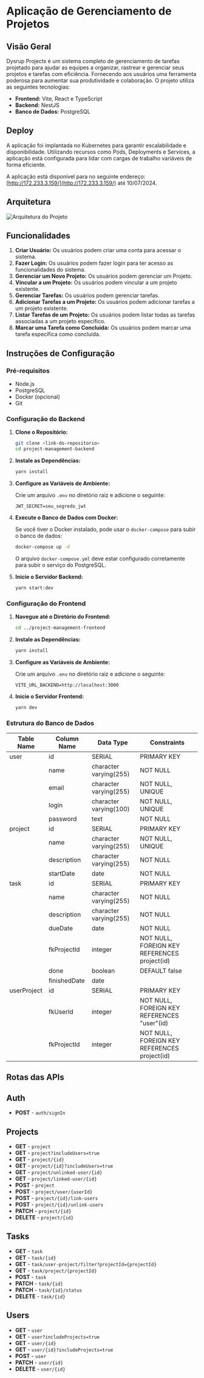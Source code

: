 # Aplicação de Gerenciamento de Projetos

## Visão Geral

Dysrup Projects é um sistema completo de gerenciamento de tarefas projetado para ajudar as equipes a organizar, rastrear e gerenciar seus projetos e tarefas com eficiência. 
Fornecendo aos usuários uma ferramenta poderosa para aumentar sua produtividade e colaboração.
O projeto utiliza as seguintes tecnologias:

- **Frontend:** Vite, React e TypeScript
- **Backend:** NestJS
- **Banco de Dados:** PostgreSQL

## Deploy

A aplicação foi implantada no Kubernetes para garantir escalabilidade e disponibilidade. Utilizando recursos como Pods, Deployments e Services, a aplicação está configurada para lidar com cargas de trabalho variáveis de forma eficiente.

A aplicação está disponível para no seguinte endereço: [http://172.233.3.159/](http://172.233.3.159/) até 10/07/2024.


## Arquitetura
![Arquitetura do Projeto]([architecture/softwareArchitecture.png](https://github.com/pedroreis01/projectmanager/blob/main/architecture/softwareArchitecture.PNG?raw=true))


## Funcionalidades

1. **Criar Usuário:** Os usuários podem criar uma conta para acessar o sistema.
2. **Fazer Login:** Os usuários podem fazer login para ter acesso as funcionalidades do sistema.
3. **Gerenciar um Novo Projeto:** Os usuários podem gerenciar um Projeto.
4. **Vincular a um Projeto:** Os usuários podem vincular a um projeto existente.
6. **Gerenciar Tarefas:** Os usuários podem gerenciar tarefas.
6. **Adicionar Tarefas a um Projeto:** Os usuários podem adicionar tarefas a um projeto existente.
7. **Listar Tarefas de um Projeto:** Os usuários podem listar todas as tarefas associadas a um projeto específico.
8. **Marcar uma Tarefa como Concluída:** Os usuários podem marcar uma tarefa específica como concluída.



## Instruções de Configuração

### Pré-requisitos

- Node.js
- PostgreSQL
- Docker (opcional)
- Git

### Configuração do Backend

1. **Clone o Repositório:**

   ```bash
   git clone <link-do-repositorio>
   cd project-management-backend
   ```

2. **Instale as Dependências:**

   ```bash
   yarn install
   ```

3. **Configure as Variáveis de Ambiente:**

   Crie um arquivo `.env` no diretório raiz e adicione o seguinte:

   ```env
   JWT_SECRET=seu_segredo_jwt
   ```

4. **Execute o Banco de Dados com Docker:**

   Se você tiver o Docker instalado, pode usar o `docker-compose` para subir o banco de dados:

   ```bash
   docker-compose up -d
   ```

   O arquivo `docker-compose.yml` deve estar configurado corretamente para subir o serviço do PostgreSQL.

5. **Inicie o Servidor Backend:**

   ```bash
   yarn start:dev
   ```

### Configuração do Frontend

1. **Navegue até o Diretório do Frontend:**

   ```bash
   cd ../project-management-frontend
   ```

2. **Instale as Dependências:**

   ```bash
   yarn install
   ```

3. **Configure as Variáveis de Ambiente:**

   Crie um arquivo `.env` no diretório raiz e adicione o seguinte:

   ```env
   VITE_URL_BACKEND=http://localhost:3000
   ```

4. **Inicie o Servidor Frontend:**

   ```bash
   yarn dev
   ```

### Estrutura do Banco de Dados

| Table Name      | Column Name        | Data Type                 | Constraints                                                         |
|-----------------|--------------------|---------------------------|---------------------------------------------------------------------|
| user            | id                 | SERIAL                    | PRIMARY KEY                                                        |
|                 | name               | character varying(255)    | NOT NULL                                                           |
|                 | email              | character varying(255)    | NOT NULL, UNIQUE                                                    |
|                 | login              | character varying(100)    | NOT NULL, UNIQUE                                                    |
|                 | password           | text                      | NOT NULL                                                           |
| project         | id                 | SERIAL                    | PRIMARY KEY                                                        |
|                 | name               | character varying(255)    | NOT NULL, UNIQUE                                                    |
|                 | description        | character varying(255)    | NOT NULL                                                           |
|                 | startDate          | date                      | NOT NULL                                                           |
| task            | id                 | SERIAL                    | PRIMARY KEY                                                        |
|                 | name               | character varying(255)    | NOT NULL                                                           |
|                 | description        | character varying(255)    | NOT NULL                                                           |
|                 | dueDate            | date                      | NOT NULL                                                           |
|                 | fkProjectId        | integer                   | NOT NULL, FOREIGN KEY REFERENCES project(id)                        |
|                 | done               | boolean                   | DEFAULT false                                                      |
|                 | finishedDate       | date                      |                                                                    |
| userProject     | id                 | SERIAL                    | PRIMARY KEY                                                        |
|                 | fkUserId           | integer                   | NOT NULL, FOREIGN KEY REFERENCES "user"(id)                         |
|                 | fkProjectId        | integer                   | NOT NULL, FOREIGN KEY REFERENCES project(id)                        |

## Rotas das APIs

## Auth
- **POST** - `auth/signIn`

## Projects
- **GET** - `project`
- **GET** - `project?includeUsers=true`
- **GET** - `project/{id}`
- **GET** - `project/{id}?includeUsers=true`
- **GET** - `project/unlinked-user/{id}`
- **GET** - `project/linked-user/{id}`
- **POST** - `project`
- **POST** - `project/user/{userId}`
- **POST** - `project/{id}/link-users`
- **POST** - `project/{id}/unlink-users`
- **PATCH** - `project/{id}`
- **DELETE** - `project/{id}`

## Tasks
- **GET** - `task`
- **GET** - `task/{id}`
- **GET** - `task/user-project/filter?projectId={projectId}`
- **GET** - `task/project/{projectId}`
- **POST** - `task`
- **PATCH** - `task/{id}`
- **PATCH** - `task/{id}/status`
- **DELETE** - `task/{id}`

## Users
- **GET** - `user`
- **GET** - `user?includeProjects=true`
- **GET** - `user/{id}`
- **GET** - `user/{id}?includeProjects=true`
- **POST** - `user`
- **PATCH** - `user/{id}`
- **DELETE** - `user/{id}`
